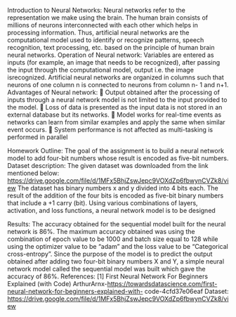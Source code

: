 Introduction to Neural Networks:
Neural networks refer to the representation we make using the brain. The human brain consists of
millions of neurons interconnected with each other which helps in processing information. Thus,
artificial neural networks are the computational model used to identify or recognize patterns, speech
recognition, text processing, etc. based on the principle of human brain neural networks.
Operation of Neural network:
Variables are entered as inputs (for example, an image that needs to be recognized), after passing the
input through the computational model, output i.e. the image isrecognized. Artificial neural networks
are organized in columns such that neurons of one column n is connected to neurons from column n-
1 and n+1.
Advantages of Neural network:
 Output obtained after the processing of inputs through a neural network model is not limited
to the input provided to the model.
 Loss of data is presented as the input data is not stored in an external database but its
networks.
 Model works for real-time events as networks can learn from similar examples and apply the
same when similar event occurs.
 System performance is not affected as multi-tasking is performed in parallel

Homework Outline: The goal of the assignment is to build a neural network model to add four-bit
numbers whose result is encoded as five-bit numbers.
Dataset description: The given dataset was downloaded from the link mentioned below:
https://drive.google.com/file/d/1MFx5BhjZswJepc9VOXdZp6fbwynCVZk8/view
The dataset has binary numbers x and y divided into 4 bits each. The result of the addition of the four
bits is encoded as five-bit binary numbers that include a +1 carry (bit). Using various combinations of
layers, activation, and loss functions, a neural network model is to be designed

Results:
The accuracy obtained for the sequential model built for the neural network is 86%. The maximum
accuracy obtained was using the combination of epoch value to be 1000 and batch size equal to 128
while using the optimizer value to be “adam” and the loss value to be “Categorical cross-entropy”.
Since the purpose of the model is to predict the output obtained after adding two four-bit binary
numbers X and Y, a simple neural network model called the sequential model was built which gave
the accuracy of 86%.
References:
[1] First Neural Network For Beginners Explained (with Code)
ArthurArnx-https://towardsdatascience.com/first-neural-network-for-beginners-explained-with-
code-4cfd37e06eaf
Dataset:
https://drive.google.com/file/d/1MFx5BhjZswJepc9VOXdZp6fbwynCVZk8/view
